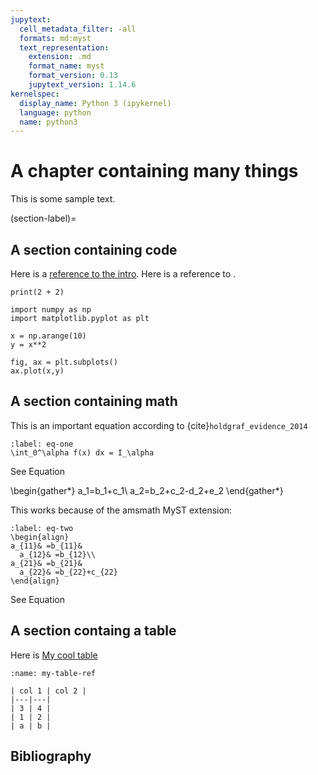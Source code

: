 ```yaml
---
jupytext:
  cell_metadata_filter: -all
  formats: md:myst
  text_representation:
    extension: .md
    format_name: myst
    format_version: 0.13
    jupytext_version: 1.14.6
kernelspec:
  display_name: Python 3 (ipykernel)
  language: python
  name: python3
---
```


# A chapter containing many things

This is some sample text.

(section-label)=
## A section containing code

Here is a [reference to the intro](intro.md). Here is a reference to [](section-label).

```{code-cell}
print(2 + 2)
```

```{code-cell}
import numpy as np
import matplotlib.pyplot as plt

x = np.arange(10)
y = x**2

fig, ax = plt.subplots()
ax.plot(x,y)
```

## A section containing math

This is an important equation according to {cite}`holdgraf_evidence_2014`

```{math}
:label: eq-one
\int_0^\alpha f(x) dx = I_\alpha
```
See Equation [](eq-one)

\begin{gather*}
a_1=b_1+c_1\\
a_2=b_2+c_2-d_2+e_2
\end{gather*}

This works because of the amsmath MyST extension:

```{math}
:label: eq-two
\begin{align}
a_{11}& =b_{11}&
  a_{12}& =b_{12}\\
a_{21}& =b_{21}&
  a_{22}& =b_{22}+c_{22}
\end{align}
```

See Equation [](eq-two)


## A section containg a table

Here is [My cool table](my-table-ref)

```{table} A table
:name: my-table-ref

| col 1 | col 2 |
|---|---|
| 3 | 4 |
| 1 | 2 |
| a | b |
```

## Bibliography

```{bibliography}
```
